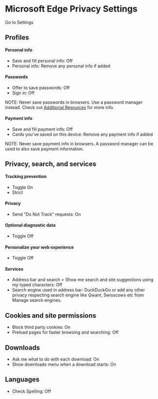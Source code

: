 # Microsoft Edge Privacy Settings

Go to Settings



## Profiles

#### Personal info
- Save and fill personal info: Off
- Personal info: Remove any personal info if added

#### Passwords
- Offer to save passwords: Off
- Sign in: Off

NOTE: Never save passwords in browsers. Use a password manager instead. Check out [Additional Resources](https://github.com/the-weird-aquarian/privacy-settings#additional-resources) for more info.

#### Payment info
- Save and fill payment info: Off
- Cards you've saved on this device: Remove any payment info if added

NOTE: Never save payment info in browsers. A password manager can be used to also save payment information.



## Privacy, search, and services

#### Tracking prevention
- Toggle On
- Strict

#### Privacy
- Send "Do Not Track" requests: On

#### Optional diagnostic data
- Toggle Off

#### Personalize your web experience
- Toggle Off

#### Services
- Address bar and search > Show me search and site suggestions using my typed characters: Off
- Search engine used in address bar: DuckDuckGo or add any other privacy respecting search engine like Qwant, Swisscows etc from Manage search engines.



## Cookies and site permissions
- Block third party cookies: On
- Preload pages for faster browsing and searching: Off



## Downloads
- Ask me what to do with each download: On
- Show downloads menu when a download starts: On



## Languages
- Check Spelling: Off
